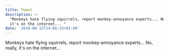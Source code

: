 ```yaml
---
title: Tweet
description: >-
  "Monkeys hate flying squirrels, report monkey-annoyance experts... No, really,
  it's on the internet... "
date: '2010-08-12T14:08:25+01:00'
---
```

Monkeys hate flying squirrels, report monkey-annoyance experts... No, really, it's on the internet... 
